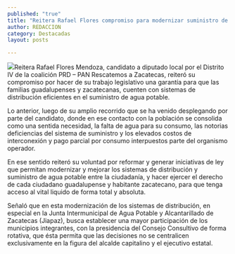 ```yaml
---
published: "true"
title: "Reitera Rafael Flores compromiso para modernizar suministro de agua potable "
author: REDACCION
category: Destacadas
layout: posts

---
```


![](http://i.imgur.com/Jrdvf0im.jpg)Reitera Rafael Flores Mendoza, candidato a diputado local por el  Distrito IV de la coalición PRD – PAN Rescatemos a Zacatecas,  reiteró su compromiso por  hacer de su trabajo legislativo una garantía para que las familias guadalupenses y zacatecanas, cuenten con sistemas de distribución eficientes  en el suministro de agua potable. 

Lo anterior, luego de su amplio recorrido que se ha venido desplegando por parte del candidato,  donde en ese contacto con la población se consolida como una sentida necesidad, la falta de  agua para su consumo, las notorias deficiencias del sistema de suministro y los elevados costos de interconexión y pago parcial por consumo interpuestos parte del organismo operador. 

En ese sentido reiteró su voluntad por reformar  y generar iniciativas de ley que permitan modernizar y mejorar los sistemas de distribución y suministro de agua potable entre la ciudadanía, y hacer  ejercer el derecho de cada ciudadano guadalupense y habitante zacatecano, para que tenga acceso al vital liquido de forma total y absoluta.

Señaló que en esta modernización de los sistemas de distribución, en especial en la Junta Intermunicipal de Agua Potable y Alcantarillado de Zacatecas (Jiapaz), busca establecer una mayor participación de los municipios integrantes, con la presidencia del Consejo Consultivo de forma rotativa, que ésta permita que las decisiones no se centralicen exclusivamente en la figura del alcalde capitalino y el ejecutivo estatal.
